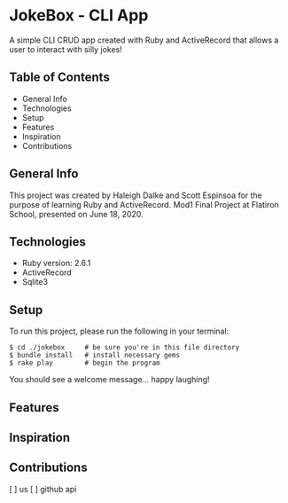 # JokeBox - CLI App
A simple CLI CRUD app created with Ruby and ActiveRecord that allows a user to interact with silly jokes!

## Table of Contents
* General Info
* Technologies
* Setup
* Features
* Inspiration
* Contributions

## General Info
This project was created by Haleigh Dalke and Scott Espinsoa for the purpose of learning Ruby and ActiveRecord. Mod1 Final Project at Flatiron School, presented on June 18, 2020.

## Technologies
* Ruby version: 2.6.1
* ActiveRecord
* Sqlite3

## Setup
To run this project, please run the following in your terminal:
```
$ cd ./jokebox     # be sure you're in this file directory
$ bundle install   # install necessary gems
$ rake play        # begin the program
```
You should see a welcome message... happy laughing!

## Features


## Inspiration

## Contributions
[ ] us
[ ] github api